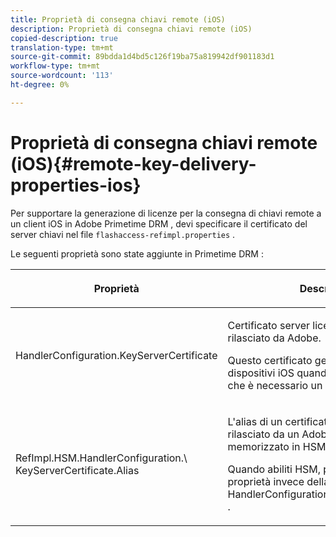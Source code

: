 ```yaml
---
title: Proprietà di consegna chiavi remote (iOS)
description: Proprietà di consegna chiavi remote (iOS)
copied-description: true
translation-type: tm+mt
source-git-commit: 89bdda1d4bd5c126f19ba75a819942df901183d1
workflow-type: tm+mt
source-wordcount: '113'
ht-degree: 0%

---
```



# Proprietà di consegna chiavi remote (iOS){#remote-key-delivery-properties-ios}

Per supportare la generazione di licenze per la consegna di chiavi remote a un client iOS in Adobe Primetime DRM , devi specificare il certificato del server chiavi nel file `flashaccess-refimpl.properties` .

Le seguenti proprietà sono state aggiunte in Primetime DRM :

<table frame="all" colsep="1" rowsep="1" class="+ topic/table adobe-d/table " id="table_xz2_lwy_n4"> 
 <thead class="- topic/thead "> 
  <tr rowsep="1" class="- topic/row "> 
   <th colname="1" class="- topic/entry entry"> <p class="- topic/p ">Proprietà </p> </th> 
   <th colname="2" class="- topic/entry entry"> <p class="- topic/p ">Descrizione </p> </th> 
  </tr> 
 </thead>
 <tbody class="- topic/tbody "> 
  <tr rowsep="1" class="- topic/row "> 
   <td colname="1" class="- topic/entry "><span class="codeph"> HandlerConfiguration.KeyServerCertificate</span> </td> 
   <td colname="2" class="- topic/entry "> <p>Certificato server licenze del server chiavi rilasciato da Adobe. </p> <p>Questo certificato genera licenze per dispositivi iOS quando i metadati indicano che è necessario un server chiavi. </p> </td> 
  </tr> 
  <tr rowsep="0" class="- topic/row "> 
   <td colname="1" class="- topic/entry "><span class="codeph"> RefImpl.HSM.HandlerConfiguration.\ KeyServerCertificate.Alias</span> </td> 
   <td colname="2" class="- topic/entry "> <p>L'alias di un certificato License Server rilasciato da un Adobe del server che è memorizzato in HSM. </p> <p>Quando abiliti HSM, puoi applicare questa proprietà invece della proprietà <span class="codeph"> HandlerConfiguration.KeyServerCertificate</span> . </p> </td> 
  </tr> 
 </tbody> 
</table>

